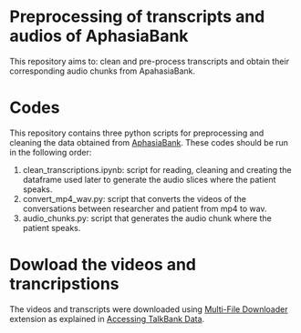 # Preprocessing of transcripts and audios of AphasiaBank 

This repository aims to: clean and pre-process transcripts and obtain their corresponding audio chunks from ApahasiaBank. 

# Codes

This repository contains three python scripts for preprocessing and cleaning the data obtained from [AphasiaBank](https://talkbank.org.html). These codes should be run in the following order:

1) clean_transcriptions.ipynb: script for reading, cleaning and creating the dataframe used later to generate the audio slices where the patient speaks. 
2) convert_mp4_wav.py: script that converts the videos of the conversations between researcher and patient from mp4 to wav. 
3) audio_chunks.py: script that generates the audio chunk where the patient speaks. 

# Dowload the videos and trancripstions

The videos and transcripts were downloaded using [Multi-File Downloader](https://chrome.google.com/webstore/detail/multi-file-downloader/dpecplbkinpdbedgejddhepkgcppgchk?hl=es) extension as explained in [Accessing TalkBank Data](https://talkbank.org/share/data.html).
